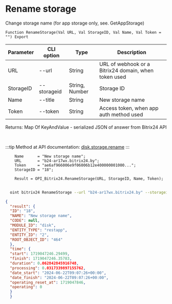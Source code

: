 ﻿---
sidebar_position: 4
---

# Rename storage
 Change storage name (for app storage only, see. GetAppStorage)



`Function RenameStorage(Val URL, Val StorageID, Val Name, Val Token = "") Export`

  | Parameter | CLI option | Type | Description |
  |-|-|-|-|
  | URL | --url | String | URL of webhook or a Bitrix24 domain, when token used |
  | StorageID | --storageid | String, Number | Storage ID |
  | Name | --title | String | New storage name |
  | Token | --token | String | Access token, when app auth method used |

  
  Returns:  Map Of KeyAndValue - serialized JSON of answer from Bitrix24 API

<br/>

:::tip
Method at API documentation: [disk.storage.rename](https://dev.1c-bitrix.ru/rest_help/disk/storage/disk_storage_rename.php)
:::
<br/>


```bsl title="Code example"
    Name      = "New storage name";
    URL       = "b24-ar17wx.bitrix24.by";
    Token     = "ae6af966006e9f06006b12e400000001000...";
    StorageID = "18";

    Result = OPI_Bitrix24.RenameStorage(URL, StorageID, Name, Token);
```



```sh title="CLI command example"
    
  oint bitrix24 RenameStorage --url "b24-ar17wx.bitrix24.by" --storageid "18" --title %title% --token "fe3fa966006e9f06006b12e400000001000..."

```

```json title="Result"
{
  "result": {
  "ID": "18",
  "NAME": "New storage name",
  "CODE": null,
  "MODULE_ID": "disk",
  "ENTITY_TYPE": "restapp",
  "ENTITY_ID": "2",
  "ROOT_OBJECT_ID": "464"
  },
  "time": {
  "start": 1719047246.29499,
  "finish": 1719047246.35783,
  "duration": 0.062842845916748,
  "processing": 0.0317339897155762,
  "date_start": "2024-06-22T09:07:26+00:00",
  "date_finish": "2024-06-22T09:07:26+00:00",
  "operating_reset_at": 1719047846,
  "operating": 0
  }
  }
```
